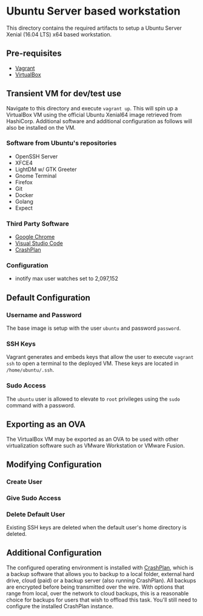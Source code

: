 # Ubuntu Server based workstation

This directory contains the required artifacts to setup a Ubuntu Server Xenial (16.04 LTS) x64 based workstation.

## Pre-requisites

- [Vagrant](https://www.vagrantup.com)
- [VirtualBox](https://www.virtualbox.org)

## Transient VM for dev/test use

Navigate to this directory and execute `vagrant up`. This will spin up a VirtualBox VM using the official Ubuntu Xenial64 image retrieved from HashiCorp. Additional software and additional configuration as follows will also be installed on the VM.

### Software from Ubuntu's repositories

- OpenSSH Server
- XFCE4
- LightDM w/ GTK Greeter
- Gnome Terminal
- Firefox
- Git
- Docker
- Golang
- Expect

### Third Party Software

- [Google Chrome](https://www.google.com/chrome)
- [Visual Studio Code](https://code.visualstudio.com)
- [CrashPlan](https://www.crashplan.com)

### Configuration

- inotify max user watches set to 2,097,152

## Default Configuration

### Username and Password

The base image is setup with the user `ubuntu` and password `password`.

### SSH Keys

Vagrant generates and embeds keys that allow the user to execute `vagrant ssh` to open a terminal to the deployed VM. These keys are located in `/home/ubuntu/.ssh`.

### Sudo Access

The `ubuntu` user is allowed to elevate to `root` privileges using the `sudo` command with a password.

## Exporting as an OVA

The VirtualBox VM may be exported as an OVA to be used with other virtualization software such as VMware Workstation or VMware Fusion.

## Modifying Configuration

### Create User

### Give Sudo Access

### Delete Default User

Existing SSH keys are deleted when the default user's home directory is deleted.

## Additional Configuration

The configured operating environment is installed with [CrashPlan](https://www.crashplan.com), which is a backup software that allows you to backup to a local folder, external hard drive, cloud (paid) or a backup server (also running CrashPlan). All backups are encrypted before being transmitted over the wire. With options that range from local, over the network to cloud backups, this is a reasonable choice for backups for users that wish to offload this task. You'll still need to configure the installed CrashPlan instance.
